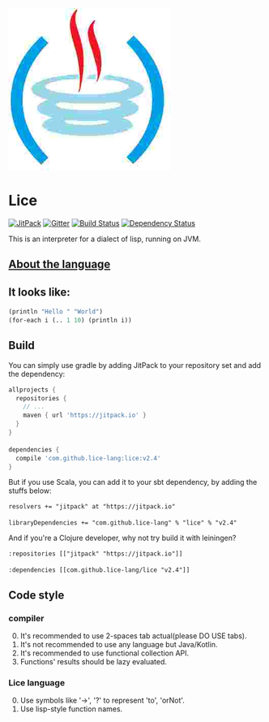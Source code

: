 ![](./src/main/kotlin/org/lice/icon.jpg)

# Lice

[![JitPack](https://jitpack.io/v/lice-lang/lice.svg)](https://jitpack.io/#lice-lang/lice)
[![Gitter](https://badges.gitter.im/lice-lang/lice.svg)](https://gitter.im/lice-lang/lice)
[![Build Status](https://travis-ci.org/lice-lang/lice.svg?branch=master)](https://travis-ci.org/lice-lang/lice)
[![Dependency Status](https://www.versioneye.com/user/projects/58df5b1c24ef3e00425cf73f/badge.svg?style=flat-square)](https://www.versioneye.com/user/projects/58df5b1c24ef3e00425cf73f)

This is an interpreter for a dialect of lisp, running on JVM.

## [About the language](https://github.com/lice-lang/lice-reference)

## It looks like:

```lisp
(println "Hello " "World")
(for-each i (.. 1 10) (println i))
```

## Build

You can simply use gradle by adding JitPack to your repository set and add the dependency:

```groovy
allprojects {
  repositories {
    // ...
    maven { url 'https://jitpack.io' }
  }
}

dependencies {
  compile 'com.github.lice-lang:lice:v2.4'
}
```

But if you use Scala, you can add it to your sbt dependency, by adding the stuffs below:

```sbtshell
resolvers += "jitpack" at "https://jitpack.io"

libraryDependencies += "com.github.lice-lang" % "lice" % "v2.4"
```

And if you're a Clojure developer, why not try build it with leiningen?

```leiningen
:repositories [["jitpack" "https://jitpack.io"]]

:dependencies [[com.github.lice-lang/lice "v2.4"]]
```

## Code style

### compiler

0. It's recommended to use 2-spaces tab actual(please DO USE tabs).
0. It's not recommended to use any language but Java/Kotlin.
0. It's recommended to use functional collection API.
0. Functions' results should be lazy evaluated.

### Lice language

0. Use symbols like '-\>', '?' to represent 'to', 'orNot'.
0. Use lisp-style function names.
